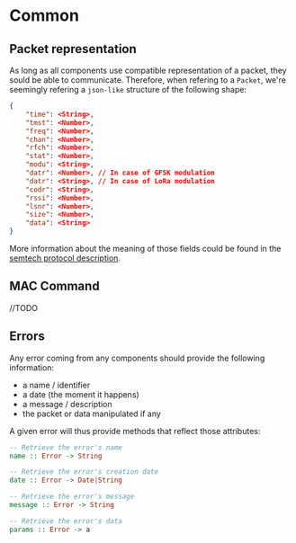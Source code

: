 Common
======


## Packet representation
As long as all components use compatible representation of a packet, they sould be able to
communicate. Therefore, when refering to a `Packet`, we're seemingly refering a `json-like`
structure of the following shape:

```json
{
    "time": <String>,
    "tmst": <Number>,
    "freq": <Number>,
    "chan": <Number>,
    "rfch": <Number>,
    "stat": <Number>,
    "modu": <String>,
    "datr": <Number>, // In case of GFSK modulation
    "datr": <String>, // In case of LoRa modulation
    "codr": <String>,
    "rssi": <Number>,
    "lsnr": <Number>,
    "size": <Number>,
    "data": <String>
}
```

More information about the meaning of those fields could be found in the [semtech protocol
description][gateway_protocol].

## MAC Command
//TODO

## Errors

Any error coming from any components should provide the following information:

- a name / identifier 
- a date (the moment it happens)
- a message / description
- the packet or data manipulated if any

A given error will thus provide methods that reflect those attributes:

```haskell
-- Retrieve the error's name
name :: Error -> String

-- Retrieve the error's creation date
date :: Error -> Date|String

-- Retrieve the error's message
message :: Error -> String

-- Retrieve the error's data
params :: Error -> a
```


[gateway_protocol]: https://github.com/TheThingsNetwork/packet_forwarder/blob/master/PROTOCOL.TXT
